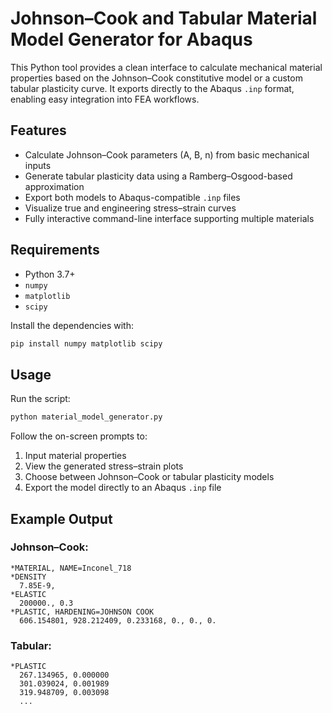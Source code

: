 # Johnson–Cook and Tabular Material Model Generator for Abaqus

This Python tool provides a clean interface to calculate mechanical material properties based on the Johnson–Cook constitutive model or a custom tabular plasticity curve. It exports directly to the Abaqus `.inp` format, enabling easy integration into FEA workflows.

## Features

- Calculate Johnson–Cook parameters (A, B, n) from basic mechanical inputs
- Generate tabular plasticity data using a Ramberg–Osgood-based approximation
- Export both models to Abaqus-compatible `.inp` files
- Visualize true and engineering stress–strain curves
- Fully interactive command-line interface supporting multiple materials

## Requirements

- Python 3.7+
- `numpy`
- `matplotlib`
- `scipy`

Install the dependencies with:

```bash
pip install numpy matplotlib scipy
```

## Usage

Run the script:

```bash
python material_model_generator.py
```

Follow the on-screen prompts to:

1. Input material properties
2. View the generated stress–strain plots
3. Choose between Johnson–Cook or tabular plasticity models
4. Export the model directly to an Abaqus `.inp` file

## Example Output

### Johnson–Cook:

```
*MATERIAL, NAME=Inconel_718
*DENSITY
  7.85E-9,
*ELASTIC
  200000., 0.3
*PLASTIC, HARDENING=JOHNSON COOK
  606.154801, 928.212409, 0.233168, 0., 0., 0.
```

### Tabular:

```
*PLASTIC
  267.134965, 0.000000
  301.039024, 0.001989
  319.948709, 0.003098
  ...
```
